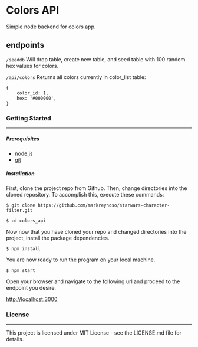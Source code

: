 # Colors API
Simple node backend for colors app.

## endpoints
`/seeddb`
Will drop table, create new table, and seed table with 100 random hex values for colors. 

`/api/colors`
Returns all colors currently in color_list table:
```
{
    color_id: 1,
    hex: '#000000',
}
```

### Getting Started
---
##### *Prerequisites*
* [node.js](https://nodejs.org/en/download/)
* [git](https://git-scm.com/)

##### *Installation*
First, clone the project repo from Github. Then, change directories into the cloned repository. To accomplish this, execute these commands:

`$ git clone https://github.com/markreynoso/starwars-character-filter.git`

`$ cd colors_api`

Now now that you have cloned your repo and changed directories into the project, install the package dependencies.

`$ npm install`

You are now ready to run the program on your local machine.

`$ npm start`

Open your browser and navigate to the following url and proceed to the endpoint you desire.

[http://localhost:3000](http://localhost:3000)

### License
---
This project is licensed under MIT License - see the LICENSE.md file for details.
